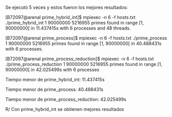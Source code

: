 Se ejecutó 5 veces y estos fueron los mejores resultados:

[B72097@arenal prime_hybrid_int]$ mpiexec -n 6 -f hosts.txt ./prime_hybrid_int 1 90000000
		5216955 primes found in range [1, 90000000[ in 11.437415s with 6 processes and 48 threads.
	
[B72097@arenal prime_process]$ mpiexec -n 6 -f hosts.txt ./prime_process 1 90000000
		5216955 primes found in range [1, 90000000[ in 40.488431s with 6 processes.

[B72097@arenal prime_process_reduction]$ mpiexec -n 6 -f hosts.txt ./prime_process_reduction 1 90000000
5216955 primes found in range [1, 90000000[ in 42.025499s with 6 processes

Tiempo menor de prime_hybrid_int: 11.437415s

Tiempo menor de prime_process: 40.488431s

Tiempo menor de prime_process_reduction: 42.025499s

R/ Con prime_hybrid_int se obtienen mejores resultados





